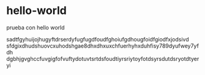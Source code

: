 # hello-world
prueba con hello world

sadtfgyhuijojhugyftdrserdyfugfugdfoudfghoiufgdhougfoidfgiodfxjodsivd
sfdgixdhudshuovcxuhodshgae8dhxdhxuxchfuerhyhxduhfisy789dyufwey7yfdh
dgbhjgvghccfuvgigfofvuftydotuvtsrtdsfoudtiyrsriytoyfotdsyrsdutdsryotdtyeryi
